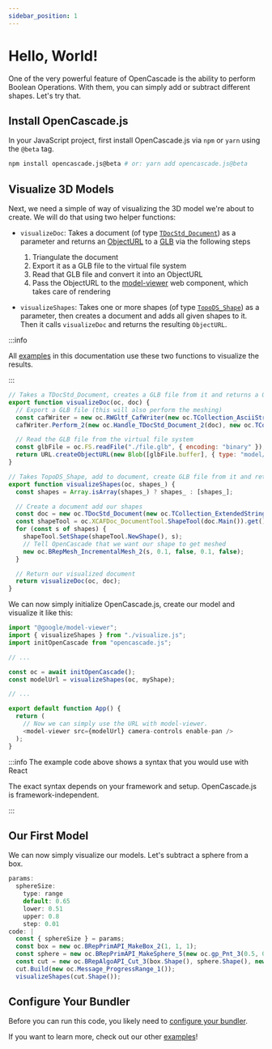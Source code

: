 ```yaml
---
sidebar_position: 1
---
```


# Hello, World!

One of the very powerful feature of OpenCascade is the ability to perform Boolean Operations. With them, you can simply add or subtract different shapes. Let's try that.

## Install OpenCascade.js

In your JavaScript project, first install OpenCascade.js via `npm` or `yarn` using the `@beta` tag.

```bash
npm install opencascade.js@beta # or: yarn add opencascade.js@beta
```

## Visualize 3D Models

Next, we need a simple of way of visualizing the 3D model we're about to create. We will do that using two helper functions:

* `visualizeDoc`: Takes a document (of type [`TDocStd_Document`](https://ocjs.org/reference-docs/classes/TDocStd_Document.html)) as a parameter and returns an [ObjectURL](https://developer.mozilla.org/en-US/docs/Web/API/URL/createObjectURL) to a [GLB](https://www.khronos.org/gltf/) via the following steps
  1. Triangulate the document
  2. Export it as a GLB file to the virtual file system
  3. Read that GLB file and convert it into an ObjectURL
  4. Pass the ObjectURL to the [model-viewer](https://modelviewer.dev/) web component, which takes care of rendering

* `visualizeShapes`: Takes one or more shapes (of type [`TopoDS_Shape`](https://ocjs.org/reference-docs/classes/TopoDS_Shape.html)) as a parameter, then creates a document and adds all given shapes to it. Then it calls `visualizeDoc` and returns the resulting `ObjectURL`.

:::info

All [examples](https://ocjs.org/docs/examples/ocjs-logo) in this documentation use these two functions to visualize the results.

:::

```js title="/src/visualize.js"
// Takes a TDocStd_Document, creates a GLB file from it and returns a ObjectURL
export function visualizeDoc(oc, doc) {
  // Export a GLB file (this will also perform the meshing)
  const cafWriter = new oc.RWGltf_CafWriter(new oc.TCollection_AsciiString_2("./file.glb"), true);
  cafWriter.Perform_2(new oc.Handle_TDocStd_Document_2(doc), new oc.TColStd_IndexedDataMapOfStringString_1(), new oc.Message_ProgressRange_1());

  // Read the GLB file from the virtual file system
  const glbFile = oc.FS.readFile("./file.glb", { encoding: "binary" });
  return URL.createObjectURL(new Blob([glbFile.buffer], { type: "model/gltf-binary" }));
}

// Takes TopoDS_Shape, add to document, create GLB file from it and returns a ObjectURL
export function visualizeShapes(oc, shapes_) {
  const shapes = Array.isArray(shapes_) ? shapes_ : [shapes_];

  // Create a document add our shapes
  const doc = new oc.TDocStd_Document(new oc.TCollection_ExtendedString_1());
  const shapeTool = oc.XCAFDoc_DocumentTool.ShapeTool(doc.Main()).get();
  for (const s of shapes) {
    shapeTool.SetShape(shapeTool.NewShape(), s);
    // Tell OpenCascade that we want our shape to get meshed
    new oc.BRepMesh_IncrementalMesh_2(s, 0.1, false, 0.1, false);
  }

  // Return our visualized document
  return visualizeDoc(oc, doc);
}
```

We can now simply initialize OpenCascade.js, create our model and visualize it like this:

```js title="/src/index.js"
import "@google/model-viewer";
import { visualizeShapes } from "./visualize.js";
import initOpenCascade from "opencascade.js";

// ...

const oc = await initOpenCascade();
const modelUrl = visualizeShapes(oc, myShape);

// ...

export default function App() {
  return (
    // Now we can simply use the URL with model-viewer.
    <model-viewer src={modelUrl} camera-controls enable-pan />
  );
}
```

:::info The example code above shows a syntax that you would use with React

The exact syntax depends on your framework and setup. OpenCascade.js is framework-independent.

:::

## Our First Model

We can now simply visualize our models. Let's subtract a sphere from a box.

```js ocjs
params:
  sphereSize:
    type: range
    default: 0.65
    lower: 0.51
    upper: 0.8
    step: 0.01
code: |
  const { sphereSize } = params;
  const box = new oc.BRepPrimAPI_MakeBox_2(1, 1, 1);
  const sphere = new oc.BRepPrimAPI_MakeSphere_5(new oc.gp_Pnt_3(0.5, 0.5, 0.5), sphereSize);
  const cut = new oc.BRepAlgoAPI_Cut_3(box.Shape(), sphere.Shape(), new oc.Message_ProgressRange_1());
  cut.Build(new oc.Message_ProgressRange_1());
  visualizeShapes(cut.Shape());
```

## Configure Your Bundler

Before you can run this code, you likely need to [configure your bundler](/docs/getting-started/configure-bundler).

If you want to learn more, check out our other [examples](/docs/examples/ocjs-logo)!